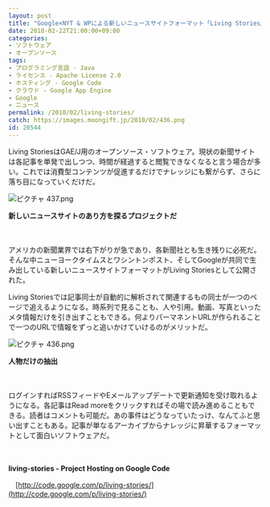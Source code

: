 ```yaml
---
layout: post
title: "Google×NYT & WPによる新しいニュースサイトフォーマット「Living Stories」"
date: 2010-02-22T21:00:00+09:00
categories:
- ソフトウェア
- オープンソース
tags: 
- プログラミング言語 - Java
- ライセンス - Apache License 2.0
- ホスティング - Google Code
- クラウド - Google App Engine
- Google
- ニュース
permalink: /2010/02/living-stories/
catch: https://images.moongift.jp/2010/02/436.png
id: 20544
---
```

Living StoriesはGAE/J用のオープンソース・ソフトウェア。現状の新聞サイトは各記事を単発で出しつつ、時間が経過すると閲覧できなくなると言う場合が多い。これでは消費型コンテンツが促進するだけでナレッジにも繋がらず、さらに落ち目になっていくだけだ。

  

![ピクチャ 437.png](https://images.moongift.jp/2010/02/437.png)  
  
**新しいニュースサイトのあり方を探るプロジェクトだ**

  

　

  

アメリカの新聞業界では右下がりが急であり、各新聞社とも生き残りに必死だ。そんな中ニューヨークタイムスとワシントンポスト、そしてGoogleが共同で生み出している新しいニュースサイトフォーマットがLiving Storiesとして公開された。

  
<!--more-->

Living Storiesでは記事同士が自動的に解析されて関連するもの同士が一つのページで追えるようになる。時系列で見ることも、人や引用。動画、写真といったメタ情報だけを引き出すこともできる。何よりパーマネントURLが作られることで一つのURLで情報をずっと追いかけていけるのがメリットだ。

  

![ピクチャ 436.png](https://images.moongift.jp/2010/02/436.png)  
  
**人物だけの抽出**

  

　

  

ログインすればRSSフィードやEメールアップデートで更新通知を受け取れるようになる。各記事はRead moreをクリックすればその場で読み進めることもできる。読者はコメントも可能だ。あの事件はどうなっていたっけ、なんてふと思い出すこともある。記事が単なるアーカイブからナレッジに昇華するフォーマットとして面白いソフトウェアだ。

  

　

  

**living-stories - Project Hosting on Google Code**  
  
　[http://code.google.com/p/living-stories/](http://code.google.com/p/living-stories/)

  
